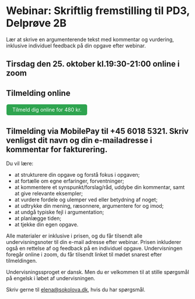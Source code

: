 # Webinar: Skriftlig fremstilling til PD3, Delprøve 2B
Lær at skrive en argumenterende tekst med kommentar og vurdering, inklusive individuel feedback på din opgave efter webinar. 

## Tirsdag den 25. oktober kl.19:30-21:00 online i zoom 

<style>
.btn {
  color: white;
  background-color: #2ea44f;
  border-color: rgba(27,31,35,.1);
  box-shadow: 0 0px 0 rgba(27,31,35,.1),inset 0 1px 0 hsla(0,0%,100%,.03);
  position: relative;
  display: inline-block;
  padding: 5px 16px;
  font-size: 14px
  font-weight: 500;
  line-height: 20px;
  white-space: nowrap;
  vertical-align: middle;
  cursor: pointer;
  border: 1px solid;
  border-radius: 6px;
  text-decoration: none;
}
</style>

## Tilmelding online
<a class="btn" href="https://buy.stripe.com/fZebM613I9Aj7fO3cn"> Tilmeld dig online for 480 kr. </a>

## Tilmelding via MobilePay til +45 6018 5321. Skriv venligst dit navn og din e-mailadresse i kommentar for fakturering. 

Du vil lære:
- at strukturere din opgave og forstå fokus i opgaven;
- at fortælle om egne erfaringer, forventninger;
- at kommentere et synspunkt/forslag/råd, uddybe din kommentar, samt at give relevante eksempler; 
- at vurdere fordele og ulemper ved eller betydning af noget;
- at udtrykke din mening, ræsonnere, argumentere for og imod;
- at undgå typiske fejl i argumentation;
- at planlægge tiden;
- at tjekke din egen opgave.

Alle materialer er inklusive i prisen, og du får tilsendt alle undervisningsnoter til din e-mail adresse efter webinar. 
Prisen inkluderer også en rettelse af og feedback på en individuel opgave. 
Undervisningen foregår online i zoom, du får tilsendt linket til mødet snarest efter tilmeldingen. 

Undervisningssproget er dansk. Men du er velkommen til at stille spørgsmål på engelsk i løbet af undervisningen. 

Skriv gerne til elena@sokolova.dk, hvis du har spørgsmål. 
